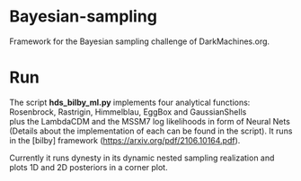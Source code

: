 # Bayesian-sampling
Framework for the Bayesian sampling challenge of DarkMachines.org. 

# Run

The script **hds_bilby_ml.py** implements four analytical functions: Rosenbrock, Rastrigin, Himmelblau, EggBox and GaussianShells  
plus the LambdaCDM and the MSSM7 log likelihoods in form of Neural Nets (Details about the implementation of each can be 
found in the script). It runs in the [bilby] framework (https://arxiv.org/pdf/2106.10164.pdf).

Currently it runs dynesty in its dynamic nested sampling realization and plots 1D and 2D posteriors in a corner plot. 
